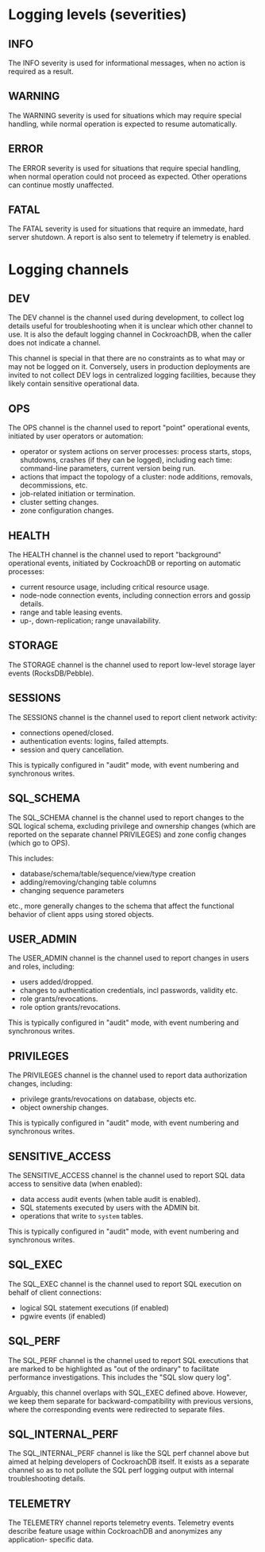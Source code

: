 # Logging levels (severities)

## INFO

The INFO severity is used for informational messages, when no action
is required as a result.

## WARNING

The WARNING severity is used for situations which may require special handling,
while normal operation is expected to resume automatically.

## ERROR

The ERROR severity is used for situations that require special handling,
when normal operation could not proceed as expected.
Other operations can continue mostly unaffected.

## FATAL

The FATAL severity is used for situations that require an immedate, hard
server shutdown. A report is also sent to telemetry if telemetry
is enabled.


# Logging channels

## DEV

The DEV channel is the channel used during development, to collect log
details useful for troubleshooting when it is unclear which other
channel to use. It is also the default logging channel in
CockroachDB, when the caller does not indicate a channel.

This channel is special in that there are no constraints as to
what may or may not be logged on it. Conversely, users in
production deployments are invited to not collect DEV logs in
centralized logging facilities, because they likely contain
sensitive operational data.

## OPS

The OPS channel is the channel used to report "point" operational events,
initiated by user operators or automation:

- operator or system actions on server processes: process starts,
  stops, shutdowns, crashes (if they can be logged),
  including each time: command-line parameters, current version being run.
- actions that impact the topology of a cluster: node additions,
  removals, decommissions, etc.
- job-related initiation or termination.
- cluster setting changes.
- zone configuration changes.

## HEALTH

The HEALTH channel is the channel used to report "background" operational
events, initiated by CockroachDB or reporting on automatic processes:

- current resource usage, including critical resource usage.
- node-node connection events, including connection errors and
  gossip details.
- range and table leasing events.
- up-, down-replication; range unavailability.

## STORAGE

The STORAGE channel is the channel used to report low-level storage
layer events (RocksDB/Pebble).

## SESSIONS

The SESSIONS channel is the channel used to report client network activity:

- connections opened/closed.
- authentication events: logins, failed attempts.
- session and query cancellation.

This is typically configured in "audit" mode, with event
numbering and synchronous writes.

## SQL_SCHEMA

The SQL_SCHEMA channel is the channel used to report changes to the
SQL logical schema, excluding privilege and ownership changes
(which are reported on the separate channel PRIVILEGES) and
zone config changes (which go to OPS).

This includes:

- database/schema/table/sequence/view/type creation
- adding/removing/changing table columns
- changing sequence parameters

etc., more generally changes to the schema that affect the
functional behavior of client apps using stored objects.

## USER_ADMIN

The USER_ADMIN channel is the channel used to report changes
in users and roles, including:

- users added/dropped.
- changes to authentication credentials, incl passwords, validity etc.
- role grants/revocations.
- role option grants/revocations.

This is typically configured in "audit" mode, with event
numbering and synchronous writes.

## PRIVILEGES

The PRIVILEGES channel is the channel used to report data
authorization changes, including:

- privilege grants/revocations on database, objects etc.
- object ownership changes.

This is typically configured in "audit" mode, with event
numbering and synchronous writes.

## SENSITIVE_ACCESS

The SENSITIVE_ACCESS channel is the channel used to report SQL
data access to sensitive data (when enabled):

- data access audit events (when table audit is enabled).
- SQL statements executed by users with the ADMIN bit.
- operations that write to `system` tables.

This is typically configured in "audit" mode, with event
numbering and synchronous writes.

## SQL_EXEC

The SQL_EXEC channel is the channel used to report SQL execution on
behalf of client connections:

- logical SQL statement executions (if enabled)
- pgwire events (if enabled)

## SQL_PERF

The SQL_PERF channel is the channel used to report SQL executions
that are marked to be highlighted as "out of the ordinary"
to facilitate performance investigations.
This includes the "SQL slow query log".

Arguably, this channel overlaps with SQL_EXEC defined above.
However, we keep them separate for backward-compatibility
with previous versions, where the corresponding events
were redirected to separate files.

## SQL_INTERNAL_PERF

The SQL_INTERNAL_PERF channel is like the SQL perf channel above but aimed at
helping developers of CockroachDB itself. It exists as a separate
channel so as to not pollute the SQL perf logging output with
internal troubleshooting details.

## TELEMETRY

The TELEMETRY channel reports telemetry events. Telemetry events describe
feature usage within CockroachDB and anonymizes any application-
specific data.

